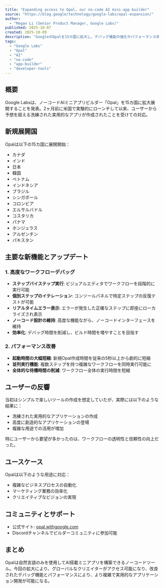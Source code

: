 ```yaml
---
title: "Expanding access to Opal, our no-code AI mini-app builder"
source: "https://blog.google/technology/google-labs/opal-expansion/"
author:
  - "Megan Li (Senior Product Manager, Google Labs)"
published: 2025-10-07
created: 2025-10-09
description: "GoogleのOpalを15カ国に拡大し、デバッグ機能の強化やパフォーマンス改善により、ノーコードAIミニアプリ構築をさらに簡単に。"
tags:
  - "Google Labs"
  - "Opal"
  - "AI"
  - "no-code"
  - "app-builder"
  - "developer-tools"
---
```


## 概要

Google Labsは、ノーコードAIミニアプリビルダー「Opal」を15カ国に拡大展開することを発表。2ヶ月前に米国で実験的にローンチして以来、ユーザーから予想を超える洗練された実用的なアプリが作成されたことを受けての対応。

## 新規展開国

Opalは以下の15カ国に展開開始：

- カナダ
- インド
- 日本
- 韓国
- ベトナム
- インドネシア
- ブラジル
- シンガポール
- コロンビア
- エルサルバドル
- コスタリカ
- パナマ
- ホンジュラス
- アルゼンチン
- パキスタン

## 主要な新機能とアップデート

### 1. 高度なワークフローデバッグ

- **ステップバイステップ実行**: ビジュアルエディタでワークフローを段階的に実行可能
- **個別ステップのイテレーション**: コンソールパネルで特定ステップの反復テストが可能
- **リアルタイムエラー表示**: エラーが発生した正確なステップに即座にローカライズされ表示
- **ノーコード設計の維持**: 高度な機能ながら、ノーコードインターフェースを維持
- **効率化**: デバッグ時間を削減し、ビルド時間を増やすことを目指す

### 2. パフォーマンス改善

- **起動時間の大幅短縮**: 新規Opal作成時間を従来の5秒以上から劇的に短縮
- **並列実行機能**: 複数ステップを持つ複雑なワークフローを同時実行可能に
- **全体的な待機時間の削減**: ワークフロー全体の実行時間を短縮

## ユーザーの反響

当初はシンプルで楽しいツールの作成を想定していたが、実際には以下のような結果に：

- 洗練された実用的なアプリケーションの作成
- 高度に創造的なアプリケーションの登場
- 複雑な用途での活用が増加

特にユーザーから要望が多かったのは、ワークフローの透明性と信頼性の向上だった。

## ユースケース

Opalは以下のような用途に対応：

- 複雑なビジネスプロセスの自動化
- マーケティング業務の効率化
- クリエイティブなビジョンの実現

## コミュニティとサポート

- 公式サイト: [opal.withgoogle.com](http://opal.withgoogle.com/)
- Discordチャンネルでビルダーコミュニティに参加可能

## まとめ

Opalは自然言語のみを使用してAI搭載ミニアプリを構築できるノーコードツール。今回の拡大により、グローバルなクリエイターがアクセス可能になり、改良されたデバッグ機能とパフォーマンスにより、より複雑で実用的なアプリケーション開発が可能になる。
